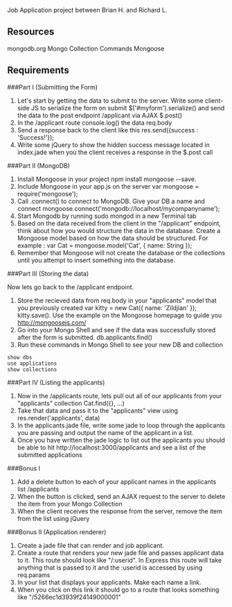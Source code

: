 Job Application project between Brian H. and Richard L.

Resources
---------
mongodb.org
Mongo Collection Commands
Mongoose

Requirements
-------------
###Part I (Submitting the Form)

1. Let's start by getting the data to submit to the server. Write some client-side JS to serialize the form on submit $('#myform').serialize() and send the data to the post endpoint /applicant via AJAX $.post()
2. In the /applicant route console.log() the data req.body
3. Send a response back to the client like this res.send({success : 'Success!'});
4. Write some jQuery to show the hidden success message located in index.jade when you the client receives a response in the $.post call

###Part II (MongoDB)

1. Install Mongoose in your project npm install mongoose --save.
2. Include Mongoose in your app.js on the server var mongoose = require('mongoose');
3. Call .connect() to connect to MongoDB. Give your DB a name and connect mongoose.connect('mongodb://localhost/mycompanyname');
4. Start Mongodb by running sudo mongod in a new Terminal tab
5. Based on the data received from the client in the "/applicant" endpoint, think about how you would structure the data in the database. Create a Mongoose model based on how the data should be structured. For example : var Cat = mongoose.model('Cat', { name: String });
6. Remember that Mongoose will not create the database or the collections until you attempt to insert something into the database. 

###Part III (Storing the data)

Now lets go back to the /applicant endpoint.
1. Store the recieved data from req.body in your "applicants" model that you previously created var kitty = new Cat({ name: 'Zildjian' }); kitty.save(). Use the example on the Mongoose homepage to guide you http://mongoosejs.com/
2. Go into your Mongo Shell and see if the data was successfully stored after the form is submitted. db.applicants.find()
3. Run these commands in Mongo Shell to see your new DB and collection

```
show dbs 
use applications 
show collections
```

###Part IV (Listing the applicants)

1. Now in the /applicants route, lets pull out all of our applicants from your "applicants" collection Cat.find({}, ...)
2. Take that data and pass it to the "applicants" view using res.render('applicants', data)
3. In the applicants.jade file, write some jade to loop through the applicants you are passing and output the name of the applicant in a list.
4. Once you have written the jade logic to list out the applicants you should be able to hit http://localhost:3000/applicants and see a list of the submitted applications

###Bonus I

1. Add a delete button to each of your applicant names in the applicants list /applicants
2. When the button is clicked, send an AJAX request to the server to delete the item from your Mongo Collection
3. When the client receives the response from the server, remove the item from the list using jQuery

###Bonus II (Application renderer)

1. Create a jade file that can render and job applicant.
2. Create a route that renders your new jade file and passes applicant data to it. This route should look like "/:userid". In Express this route will take anything that is passed to it and the :userid is accessed by using req.params
3. In your list that displays your applicants. Make each name a link.
4. When you click on this link it should go to a route that looks something like "/5266ec1d3939f24149000001"
